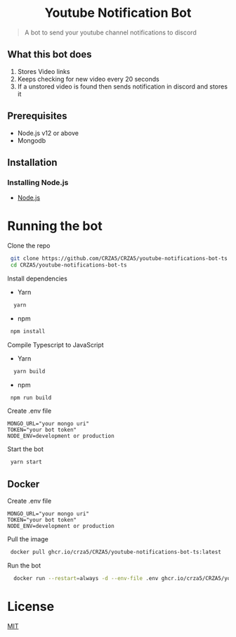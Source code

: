 <!--- mdformat-toc start --slug=github --->

<div align="center">

# Youtube Notification Bot

</div>

> A bot to send your youtube channel notifications to discord

## What this bot does

1. Stores Video links
2. Keeps checking for new video every 20 seconds
3. If a unstored video is found then sends notification in discord and stores it

## Prerequisites

- Node.js v12 or above
- Mongodb

## Installation

### Installing Node.js

- [Node.js](https://nodejs.org/en/download/)

# Running the bot

Clone the repo

```bash
 git clone https://github.com/CRZA5/CRZA5/youtube-notifications-bot-ts.git
 cd CRZA5/youtube-notifications-bot-ts
```

Install dependencies

- Yarn

```bash
  yarn
```

- npm

```bash
 npm install
```

Compile Typescript to JavaScript

- Yarn

```bash
  yarn build
```

- npm

```bash
 npm run build
```

Create .env file

```
MONGO_URL="your mongo uri"
TOKEN="your bot token"
NODE_ENV=development or production
```

Start the bot

```bash
 yarn start
```

## Docker

Create .env file

```
MONGO_URL="your mongo uri"
TOKEN="your bot token"
NODE_ENV=development or production
```

Pull the image

```bash
 docker pull ghcr.io/crza5/CRZA5/youtube-notifications-bot-ts:latest
```

Run the bot

```bash
  docker run --restart=always -d --env-file .env ghcr.io/crza5/CRZA5/youtube-notifications-bot-ts:latest
```

# License

[MIT](/LICENSE)
